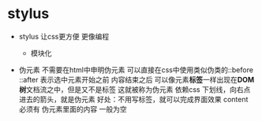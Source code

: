# stylus

- stylus 让css更方便 更像编程 
  - 模块化 

- 伪元素
  不需要在html中申明伪元素
  可以直接在css中使用类似伪类的::before ::after 
  表示选中元素开始之前 内容结束之后
  可以像元素**标签**一样出现在**DOM 树**文档流之中，但是又不是标签
  这就被称为伪元素 依赖css
  下划线，向右点进去的箭头，就是伪元素
  好处：不用写标签，就可以完成界面效果
  content 必须有 伪元素里面的内容 一般为空
